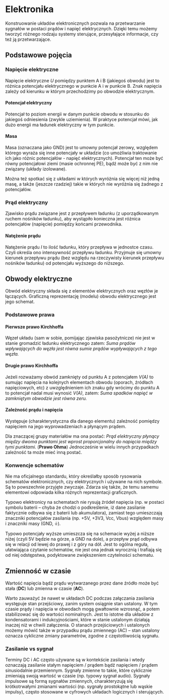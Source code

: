 <!--
SPDX-FileCopyrightText: Robert Ryszard Paciorek <rrp@opcode.eu.org>
SPDX-License-Identifier: MIT

AI tools (chat GPT) have been used for text editing.

editing note: custom, PDF based
-->

Elektronika
===========

Konstruowanie układów elektronicznych pozwala na przetwarzanie sygnałów w postaci prądów i napięć elektrycznych. Dzięki temu możemy tworzyć różnego rodzaju systemy sterujące, przesyłające informacje, czy też ją przetwarzające.

## Podstawowe pojęcia

### Napięcie elektryczne

Napięcie elektryczne *U* pomiędzy punktem A i B (jakiegoś obwodu) jest to różnica potencjału elektrycznego w punkcie A i w punkcie B. Znak napięcia zależy od kierunku w którym przechodzimy po obwodzie elektrycznym.

#### Potencjał elektryczny

Potencjał to poziom energii w danym punkcie obwodu w stosunku do jakiegoś odniesienia (zwykle uziemienia). W praktyce potencjał mówi, jak dużo energii ma ładunek elektryczny w tym punkcie.

#### Masa

Masa (oznaczana jako GND) jest to umowny potencjał zerowy, względem którego wyraża się inne potencjały w układzie (co umożliwia traktowanie ich jako różnic potencjałów - napięć elektrycznych). Potencjał ten może być równy potencjałowi ziemi (masie ochronnej PE), bądź może być z nim nie związany (układy izolowane).

Można też spotkać się z układami w których wyróżnia się więcej niż jedną masę, a także (jeszcze rzadziej) takie w których nie wyróżnia się żadnego z potencjałów.

### Prąd elektryczny

Zjawisko prądu związane jest z przepływem ładunku (z uporządkowanym ruchem nośników ładunku), aby wystąpiło konieczna jest różnica potencjałów (napięcie) pomiędzy końcami przewodnika.

#### Natężenie prądu

Natężenie prądu *I* to ilość ładunku, który przepływa w jednostce czasu. Czyli określa ono intensywność przepływu ładunku. Przyjmuje się umowny kierunek przepływu prądu (bez względu na rzeczywisty kierunek przepływu nośników ładunku) od potencjału wyższego do niższego.


## Obwody elektryczne

Obwód elektryczny składa się z elementów elektrycznych oraz węzłów je łączących. Graficzną reprezentację (modelu) obwodu elektrycznego jest jego schemat.

### Podstawowe prawa

#### Pierwsze prawo Kirchhoffa

Węzeł układu (sam w sobie, pomijając zjawiska pasożytnicze) nie jest w stanie gromadzić ładunku elektrycznego zatem:
	*Suma prądów wpływających do węzła jest równa sumie prądów wypływających z tego węzła.*

#### Drugie prawo Kirchhoffa

Jeżeli rozważamy obwód zamknięty od punktu A z potencjałem *V(A)* to sumując napięcia na kolejnych elementach obwodu (oporach, źródłach napięciowych, etc) z uwzględnieniem ich znaku gdy wrócimy do punktu A to potencjał nadal musi wynosić *V(A)*, zatem:
	*Suma spadków napięć w zamkniętym obwodzie jest równa zeru.*

#### Zależność prądu i napięcia

Występuje (charakterystyczna dla danego elementu) zależność pomiędzy napięciem na jego wyprowadzeniach a płynącym prądem. 

Dla znaczącej grupy materiałów ma ona postać:
	*Prąd elektryczny płynący między dwoma punktami jest wprost proporcjonalny do napięcia między tymi punktami.* (**Prawo Ohma**)
Jednocześnie w wielu innych przypadkach zależność ta może mieć inną postać.

### Konwencje schematów

Nie ma oficjalnego standardu, który określałby sposób rysowania schematów elektronicznych, czy elektrycznych i używane na nich symbole. Są to powszechnie przyjęte zwyczaje. Zdarza się także, że temu samemu elementowi odpowiada kilka różnych reprezentacji graficznych.

Typowo elektronicy na schematach nie rysują źródeł napięcia (np. w postaci symbolu baterii – chyba że chodzi o podkreślenie, iż dane zasilanie faktycznie odbywa się z baterii lub akumulatora), zamiast tego umieszczają znaczniki potencjałów zasilania (np. +5V, +3V3, Vcc, Vbus) względem masy i znaczniki masy (GND, ⏚).

Typowo potencjały wyższe umieszcza się na schemacie wyżej a niższe niżej (czyli 5V będzie na górze, a GND na dole), a przepływ prąd odbywa się w relacji od lewej do prawej i z góry na dół. Jest to ogólna reguła, ułatwiająca czytanie schematów, nie jest ona jednak wyrocznią i trafiają się od niej odstępstwa, podyktowane zwiększeniem czytelności schematu.

## Zmienność w czasie

Wartość napięcia bądź prądu wytwarzanego przez dane źródło może być stała (**DC**) lub zmienna w czasie (**AC**).

Warto zauważyć że nawet w układach DC podczas załączania zasilania występuje stan przejściowy, zanim system osiągnie stan ustalony. W tym czasie prądy i napięcia w obwodach mogą gwałtownie wzrosnąć, a potem stabilizować się do wartości nominalnych. Jest to istotne dla układów z kondensatorami i indukcyjnościami, które w stanie ustalonym działają inaczej niż w chwili załączenia. O stanach przejściowych i ustalonych możemy mówić także w przypadku prądu zmiennego (AC) – stan ustalony oznacza cykliczne zmiany parametrów, zgodne z częstotliwością sygnału.

### Zasilanie vs sygnał

Terminy DC i AC często używane są w kontekście zasilania i wtedy oznaczają zasilanie stałym napięciem / prądem bądź napięciem / prądem sinusiodalnie przemiennym. Sygnały zmienne to takie, które cyklicznie zmieniają swoją wartość w czasie (np. typowy sygnał audio). Sygnały impulsowe są formą sygnałów zmiennych, charakteryzują się krótkotrwałymi zmianami wartości (np. sygnały prostokątne lub wąskie impulsy), często stosowane w cyfrowych układach logicznych i sterujących.
